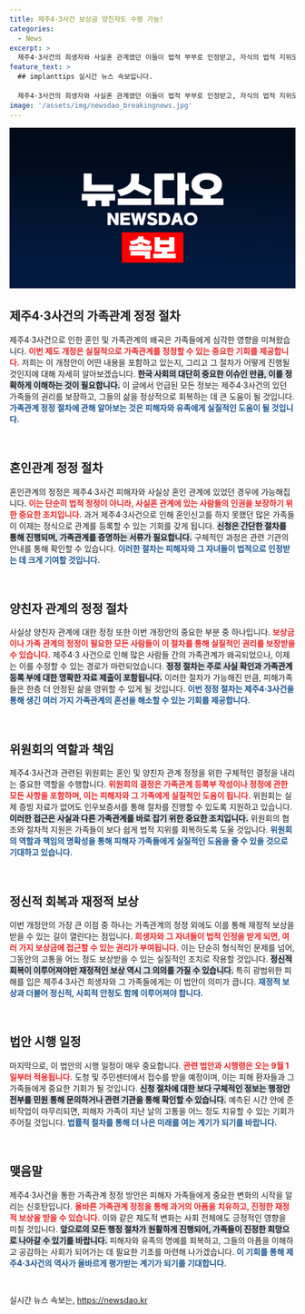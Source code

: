 ```yaml
---
title: 제주4·3사건 보상금 양친자도 수령 가능!
categories:
  - News
excerpt: >
  제주4·3사건의 희생자와 사실혼 관계였던 이들이 법적 부부로 인정받고, 자식의 법적 지위도 보장받을 길이 열렸다. 새로운 시행령 개정으로 유족들은 마침내 명예와 보상을 되찾을 수 있다.
feature_text: >
  ## implanttips 실시간 뉴스 속보입니다.

  제주4·3사건의 희생자와 사실혼 관계였던 이들이 법적 부부로 인정받고, 자식의 법적 지위도 보장받을 길이 열렸다. 새로운 시행령 개정으로 유족들은 마침내 명예와 보상을 되찾을 수 있다.
image: '/assets/img/newsdao_breakingnews.jpg'
---
```


<p><img src="/assets/img/newsdao_breakingnews.jpg" alt="implanttips 속보" /></p>

<h2 data-ke-size="size26">제주4·3사건의 가족관계 정정 절차</h2>

<p data-ke-size="size16">제주4·3사건으로 인한 혼인 및 가족관계의 왜곡은 가족들에게 심각한 영향을 미쳐왔습니다. <b><span style="color: #ee2323;">이번 제도 개정은 실질적으로 가족관계를 정정할 수 있는 중요한 기회를 제공합니다.</span></b> 저희는 이 개정안이 어떤 내용을 포함하고 있는지, 그리고 그 절차가 어떻게 진행될 것인지에 대해 자세히 알아보겠습니다. <b><span style="background-color: #21538527;">한국 사회의 대단히 중요한 이슈인 만큼, 이를 정확하게 이해하는 것이 필요합니다.</span></b> 이 글에서 언급된 모든 정보는 제주4·3사건의 있던 가족들의 권리를 보장하고, 그들의 삶을 정상적으로 회복하는 데 큰 도움이 될 것입니다. <b><span style="color: #1a5490;">가족관계 정정 절차에 관해 알아보는 것은 피해자와 유족에게 실질적인 도움이 될 것입니다.</span></b></p>

<p data-ke-size="size16">&nbsp;</p>

<h2 data-ke-size="size26">혼인관계 정정 절차</h2>

<p data-ke-size="size16">혼인관계의 정정은 제주4·3사건 피해자와 사실상 혼인 관계에 있었던 경우에 가능해집니다. <b><span style="color: #ee2323;">이는 단순히 법적 정정이 아니라, 사실혼 관계에 있는 사람들의 인권을 보장하기 위한 중요한 조치입니다.</span></b> 과거 제주4·3사건으로 인해 혼인신고를 하지 못했던 많은 가족들이 이제는 정식으로 관계를 등록할 수 있는 기회를 갖게 됩니다. <b><span style="background-color: #21538527;">신청은 간단한 절차를 통해 진행되며, 가족관계를 증명하는 서류가 필요합니다.</span></b> 구체적인 과정은 관련 기관의 안내를 통해 확인할 수 있습니다. <b><span style="color: #1a5490;">이러한 절차는 피해자와 그 자녀들이 법적으로 인정받는 데 크게 기여할 것입니다.</span></b></p>

<p data-ke-size="size16">&nbsp;</p>

<h2 data-ke-size="size26">양친자 관계의 정정 절차</h2>

<p data-ke-size="size16">사실상 양친자 관계에 대한 정정 또한 이번 개정안의 중요한 부분 중 하나입니다. <b><span style="color: #ee2323;">보상금이나 가족 관계의 정정이 필요한 모든 사람들이 이 절차를 통해 실질적인 권리를 보장받을 수 있습니다.</span></b> 제주4·3 사건으로 인해 많은 사람들 간의 가족관계가 왜곡되었으나, 이제는 이를 수정할 수 있는 경로가 마련되었습니다. <b><span style="background-color: #21538527;">정정 절차는 주로 사실 확인과 가족관계 등록 부에 대한 명확한 자료 제출이 포함됩니다.</span></b> 이러한 절차가 가능해진 만큼, 피해가족들은 한층 더 안정된 삶을 영위할 수 있게 될 것입니다. <b><span style="color: #1a5490;">이번 정정 절차는 제주4·3사건을 통해 생긴 여러 가지 가족관계의 혼선을 해소할 수 있는 기회를 제공합니다.</span></b></p>

<p data-ke-size="size16">&nbsp;</p>

<h2 data-ke-size="size26">위원회의 역할과 책임</h2>

<p data-ke-size="size16">제주4·3사건과 관련된 위원회는 혼인 및 양친자 관계 정정을 위한 구체적인 결정을 내리는 중요한 역할을 수행합니다. <b><span style="color: #ee2323;">위원회의 결정은 가족관계 등록부 작성이나 정정에 관한 모든 사항을 포함하며, 이는 피해자와 그 가족에게 실질적인 도움이 됩니다.</span></b> 위원회는 실제 증빙 자료가 없어도 인우보증서를 통해 절차를 진행할 수 있도록 지원하고 있습니다. <b><span style="background-color: #21538527;">이러한 접근은 사실과 다른 가족관계를 바로 잡기 위한 중요한 조치입니다.</span></b> 위원회의 협조와 절차적 지원은 가족들이 보다 쉽게 법적 지위를 회복하도록 도울 것입니다. <b><span style="color: #1a5490;">위원회의 역할과 책임의 명확성을 통해 피해자 가족들에게 실질적인 도움을 줄 수 있을 것으로 기대하고 있습니다.</span></b></p>

<p data-ke-size="size16">&nbsp;</p>

<h2 data-ke-size="size26">정신적 회복과 재정적 보상</h2>

<p data-ke-size="size16">이번 개정안의 가장 큰 이점 중 하나는 가족관계의 정정 외에도 이를 통해 재정적 보상을 받을 수 있는 길이 열린다는 점입니다. <b><span style="color: #ee2323;">희생자와 그 자녀들이 법적 인정을 받게 되면, 여러 가지 보상금에 접근할 수 있는 권리가 부여됩니다.</span></b> 이는 단순히 형식적인 문제를 넘어, 그동안의 고통을 어느 정도 보상받을 수 있는 실질적인 조치로 작용할 것입니다. <b><span style="background-color: #21538527;">정신적 회복이 이루어져야만 재정적인 보상 역시 그 의의를 가질 수 있습니다.</span></b> 특히 광범위한 피해를 입은 제주4·3사건 희생자와 그 가족들에게는 이 법안이 의미가 큽니다. <b><span style="color: #1a5490;">재정적 보상과 더불어 정신적, 사회적 안정도 함께 이루어져야 합니다.</span></b></p>

<p data-ke-size="size16">&nbsp;</p>

<h2 data-ke-size="size26">법안 시행 일정</h2>

<p data-ke-size="size16">마지막으로, 이 법안의 시행 일정이 매우 중요합니다. <b><span style="color: #ee2323;">관련 법안과 시행령은 오는 9월 1일부터 적용됩니다.</span></b> 도청 및 주민센터에서 접수를 받을 예정이며, 이는 피해 환자들과 그 가족들에게 중요한 기회가 될 것입니다. <b><span style="background-color: #21538527;">신청 절차에 대한 보다 구체적인 정보는 행정안전부를 민원 통해 문의하거나 관련 기관을 통해 확인할 수 있습니다.</span></b> 예측된 시간 안에 준비작업이 마무리되면, 피해자 가족이 지난 날의 고통을 어느 정도 치유할 수 있는 기회가 주어질 것입니다. <b><span style="color: #1a5490;">법률적 절차를 통해 더 나은 미래를 여는 계기가 되기를 바랍니다.</span></b></p>

<p data-ke-size="size16">&nbsp;</p>

<h2 data-ke-size="size26">맺음말</h2>

<p data-ke-size="size16">제주4·3사건을 통한 가족관계 정정 방안은 피해자 가족들에게 중요한 변화의 시작을 알리는 신호탄입니다. <b><span style="color: #ee2323;">올바른 가족관계 정정을 통해 과거의 아픔을 치유하고, 진정한 재정적 보상을 받을 수 있습니다.</span></b> 이와 같은 제도적 변화는 사회 전체에도 긍정적인 영향을 미칠 것입니다. <b><span style="background-color: #21538527;">앞으로의 모든 행정 절차가 원활하게 진행되어, 가족들이 진정한 희망으로 나아갈 수 있기를 바랍니다.</span></b> 피해자와 유족의 명예를 회복하고, 그들의 아픔을 이해하고 공감하는 사회가 되어가는 데 필요한 기초를 마련해 나가겠습니다. <b><span style="color: #1a5490;">이 기회를 통해 제주4·3사건의 역사가 올바르게 평가받는 계기가 되기를 기대합니다.</span></b></p>

<p data-ke-size="size16">&nbsp;</p>
실시간 뉴스 속보는, <a href="https://newsdao.kr" rel="dofollow">https://newsdao.kr</a>


